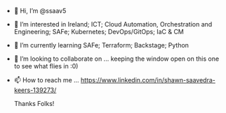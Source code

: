- 👋 Hi, I’m @ssaav5
- 👀 I’m interested in Ireland; ICT; Cloud Automation, Orchestration and Engineering; SAFe; Kubernetes; DevOps/GitOps; IaC & CM
- 🌱 I’m currently learning SAFe; Terraform; Backstage; Python
- 💞️ I’m looking to collaborate on ... keeping the window open on this one to see what flies in :0)
- 📫 How to reach me ... https://www.linkedin.com/in/shawn-saavedra-keers-139273/

     Thanks Folks!